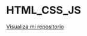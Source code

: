 # HTML_CSS_JS

<a href = "https://xavipalacios.github.io/HTML_CSS_JS/">Visualiza mi repositorio</a>
